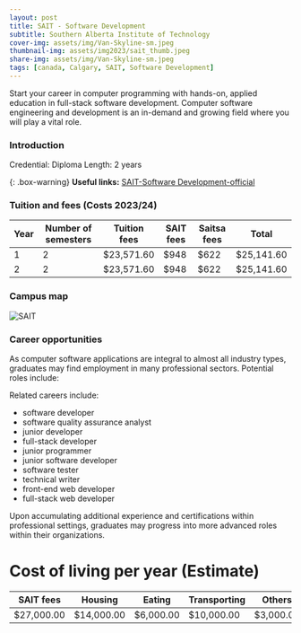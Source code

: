 ```yaml
---
layout: post
title: SAIT - Software Development
subtitle: Southern Alberta Institute of Technology
cover-img: assets/img/Van-Skyline-sm.jpeg
thumbnail-img: assets/img2023/sait_thumb.jpeg
share-img: assets/img/Van-Skyline-sm.jpeg
tags: [canada, Calgary, SAIT, Software Development]
---
```


Start your career in computer programming with hands-on, applied education in full-stack software development. Computer software engineering and development is an in-demand and growing field where you will play a vital role.

### Introduction

Credential: Diploma
Length: 2 years

{: .box-warning}
**Useful links:** [SAIT-Software Development-official](https://www.sait.ca/programs-and-courses/diplomas/software-development)

### Tuition and fees (Costs 2023/24)

| Year | Number of semesters | Tuition fees | SAIT fees	| Saitsa fees | Total |
|------|---------------------|--------------|-----------|-------------|------|
| 1	| 2	| $23,571.60 |	$948 | $622	| $25,141.60 |
| 2	| 2	| $23,571.60 |	$948 |	$622 |	$25,141.60 |

### Campus map
![SAIT](https://www.sait.ca/assets/images/sait/in-body-and-galleries/about-sait/campus/in-sait-campus-map-645x826.jpg)

### Career opportunities
As computer software applications are integral to almost all industry types, graduates may find employment in many professional sectors. Potential roles include:

Related careers include:

- software developer
- software quality assurance analyst
- junior developer
- full-stack developer
- junior programmer
- junior software developer
- software tester
- technical writer
- front-end web developer
- full-stack web developer

Upon accumulating additional experience and certifications within professional settings, graduates may progress into more advanced roles within their organizations.

# Cost of living per year (Estimate)
| SAIT fees | Housing | Eating | Transporting | Others | Total |
|------|---------------------|--------------|-----------|-------------|------|
| $27,000.00 | $14,000.00| $6,000.00 |	$10,000.00 | $3,000.00	| $60,000.00 |